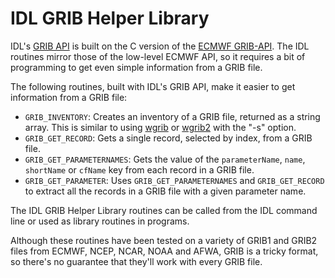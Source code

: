 # IDL GRIB Helper Library

IDL's [GRIB API](http://www.exelisvis.com/docs/GRIB_Routines.html) is
built on the C version of the
[ECMWF GRIB-API](https://software.ecmwf.int/wiki/display/GRIB/Home).
The IDL routines mirror those of the low-level ECMWF API, so it
requires a bit of programming to get even simple information from a
GRIB file.

The following routines,
built with IDL's GRIB API,
make it easier
to get information from a GRIB file:

* `GRIB_INVENTORY`: Creates an inventory of a GRIB file, returned
  as a string array. This is similar to using
  [wgrib](http://www.cpc.ncep.noaa.gov/products/wesley/wgrib.html) or
  [wgrib2](http://www.cpc.ncep.noaa.gov/products/wesley/wgrib2/) with
  the "-s" option.
* `GRIB_GET_RECORD`: Gets a single record, selected by index, from a
  GRIB file.
* `GRIB_GET_PARAMETERNAMES`: Gets the value of the `parameterName`,
  `name`, `shortName` or `cfName` key from each record in a GRIB
  file.
* `GRIB_GET_PARAMETER`: Uses `GRIB_GET_PARAMETERNAMES` and
  `GRIB_GET_RECORD` to extract all the records in a GRIB file with
  a given parameter name.

The IDL GRIB Helper Library
routines can be called from the IDL command line or used as
library routines in programs.

Although these routines have been tested on a variety of GRIB1 and GRIB2 files
from ECMWF, NCEP, NCAR, NOAA and AFWA,
GRIB is a tricky format,
so there's 
no guarantee that they'll work with every GRIB file.
